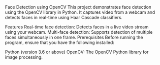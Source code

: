 Face Detection using OpenCV
This project demonstrates face detection using the OpenCV library in Python. It captures video from a webcam and detects faces in real-time using Haar Cascade classifiers.

Features
Real-time face detection: Detects faces in a live video stream using your webcam.
Multi-face detection: Supports detection of multiple faces simultaneously in one frame.
Prerequisites
Before running the program, ensure that you have the following installed:

Python (version 3.6 or above)
OpenCV: The OpenCV Python library for image processing.

